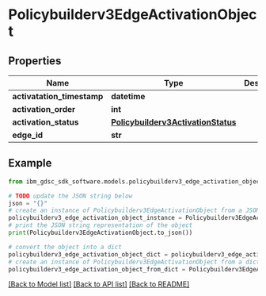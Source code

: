 # Policybuilderv3EdgeActivationObject


## Properties

Name | Type | Description | Notes
------------ | ------------- | ------------- | -------------
**activatation_timestamp** | **datetime** |  | [optional] 
**activation_order** | **int** |  | [optional] 
**activation_status** | [**Policybuilderv3ActivationStatus**](Policybuilderv3ActivationStatus.md) |  | [optional] 
**edge_id** | **str** |  | [optional] 

## Example

```python
from ibm_gdsc_sdk_software.models.policybuilderv3_edge_activation_object import Policybuilderv3EdgeActivationObject

# TODO update the JSON string below
json = "{}"
# create an instance of Policybuilderv3EdgeActivationObject from a JSON string
policybuilderv3_edge_activation_object_instance = Policybuilderv3EdgeActivationObject.from_json(json)
# print the JSON string representation of the object
print(Policybuilderv3EdgeActivationObject.to_json())

# convert the object into a dict
policybuilderv3_edge_activation_object_dict = policybuilderv3_edge_activation_object_instance.to_dict()
# create an instance of Policybuilderv3EdgeActivationObject from a dict
policybuilderv3_edge_activation_object_from_dict = Policybuilderv3EdgeActivationObject.from_dict(policybuilderv3_edge_activation_object_dict)
```
[[Back to Model list]](../README.md#documentation-for-models) [[Back to API list]](../README.md#documentation-for-api-endpoints) [[Back to README]](../README.md)


